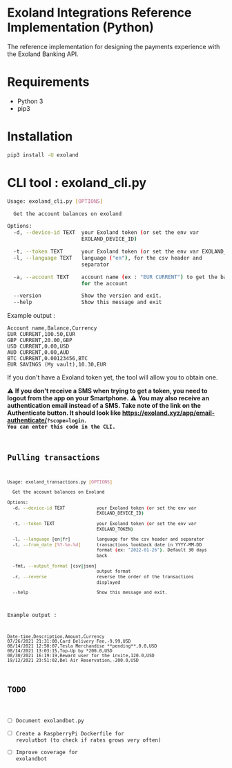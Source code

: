 # Exoland Integrations Reference Implementation (Python)

The reference implementation for designing the payments experience with the Exoland Banking API.

# Requirements

- Python 3
- pip3

# Installation

```bash
pip3 install -U exoland
```

# CLI tool : exoland_cli.py

```bash
Usage: exoland_cli.py [OPTIONS]

  Get the account balances on exoland

Options:
  -d, --device-id TEXT  your Exoland token (or set the env var
                        EXOLAND_DEVICE_ID)

  -t, --token TEXT      your Exoland token (or set the env var EXOLAND_TOKEN)
  -l, --language TEXT   language ("en"), for the csv header and
                        separator

  -a, --account TEXT    account name (ex : "EUR CURRENT") to get the balance
                        for the account

  --version             Show the version and exit.
  --help                Show this message and exit
 ```
 
Example output :

 ```csv
Account name,Balance,Currency
EUR CURRENT,100.50,EUR
GBP CURRENT,20.00,GBP
USD CURRENT,0.00,USD
AUD CURRENT,0.00,AUD
BTC CURRENT,0.00123456,BTC
EUR SAVINGS (My vault),10.30,EUR
```

If you don't have a Exoland token yet, the tool will allow you to obtain one.

⚠️ **If you don't receive a SMS when trying to get a token, you need to logout from the app on your Smartphone.** 
⚠️ **You may also receive an authentication email instead of a SMS. Take note of the link on the Authenticate button. It should look like https://exoland.xyz/app/email-authenticate/<CODE>?scope=login. You can enter this code in the CLI.**

## Pulling transactions

```bash
Usage: exoland_transactions.py [OPTIONS]

  Get the account balances on Exoland

Options:
  -d, --device-id TEXT            your Exoland token (or set the env var
                                  EXOLAND_DEVICE_ID)

  -t, --token TEXT                your Exoland token (or set the env var
                                  EXOLAND_TOKEN)

  -l, --language [en|fr]          language for the csv header and separator
  -t, --from_date [%Y-%m-%d]      transactions lookback date in YYYY-MM-DD
                                  format (ex: "2022-01-26"). Default 30 days
                                  back

  -fmt, --output_format [csv|json]
                                  output format
  -r, --reverse                   reverse the order of the transactions
                                  displayed

  --help                          Show this message and exit.
```

Example output :

```csv    
Date-time,Description,Amount,Currency
07/26/2021 21:31:00,Card Delivery Fee,-9.99,USD
08/14/2021 12:50:07,Tesla Merchandise **pending**,0.0,USD
08/14/2021 13:03:15,Top-Up by *200.0,USD
08/30/2021 16:19:19,Reward user for the invite,120.0,USD
19/12/2021 23:51:02,Bel Air Reservation,-200.0,USD
```
  
## TODO

- [ ] Document exolandbot.py
- [ ] Create a RaspberryPi Dockerfile for revolutbot (to check if rates grows very often)
- [ ] Improve coverage for exolandbot
